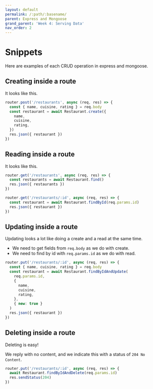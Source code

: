 ```yaml
---
layout: default
permalink: /:path/:basename/
parent: Express and Mongoose
grand_parent: 'Week 4: Serving Data'
nav_order: 2
---
```


# Snippets

Here are examples of each CRUD operation in express and mongoose.

## Creating inside a route

It looks like this.

```js
router.post('/restaurants', async (req, res) => {
  const { name, cuisine, rating } = req.body
  const restaurant = await Restaurant.create({
    name,
    cuisine,
    rating,
  })
  res.json({ restaurant })
})
```

## Reading inside a route

It looks like this.

```js
router.get('/restaurants', async (req, res) => {
  const restaurants = await Restaurant.find()
  res.json({ restaurants })
})
```

```js
router.get('/restaurants/:id', async (req, res) => {
  const restaurant = await Restaurant.findById(req.params.id)
  res.json({ restaurant })
})
```

## Updating inside a route

Updating looks a lot like doing a create and a read at the same time.

- We need to get fields from `req.body` as we do with create.
- We need to find by id with `req.params.id` as we do with read.

```js
router.put('/restaurants/:id', async (req, res) => {
  const { name, cuisine, rating } = req.body
  const restaurant = await Restaurant.findByIdAndUpdate(
    req.params.id,
    {
      name,
      cuisine,
      rating,
    },
    { new: true }
  )
  res.json({ restaurant })
})
```

## Deleting inside a route

Deleting is easy!

We reply with no content, and we indicate this with a status of `204 No Content`.

```js
router.put('/restaurants/:id', async (req, res) => {
  await Restaurant.findByIdAndDelete(req.params.id)
  res.sendStatus(204)
})
```
